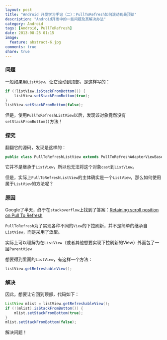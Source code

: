 ```yaml
---
layout: post
title: "Android 开发学习手记（二）：PullToRefresh如何滚动到最顶部"
description: "Android开发中的一些问题及其解决办法"
category: Android
tags: [Android, PullToRefresh]
date: 2013-08-25 01:15
image:
  feature: abstract-6.jpg
comments: true
share: true
---
```


### 问题

一般如果用`ListView`，让它滚动到顶部，是这样写的：

~~~java
if (!listView.isStackFromBottom()) {
	listView.setStackFromBottom(true);
}
listView.setStackFromBottom(false);
~~~

但是，使用`PullToRefreshListView`以后，发现该对象竟然没有`setStackFromBottom()`方法！

### 探究

翻翻它的源码，发现是这样的：

~~~java
public class PullToRefreshListView extends PullToRefreshAdapterViewBase<ListView>{...}
~~~

它并不是继承于`ListView`，所以也无法将这个对象`cast`到`ListView`。

但是，实际上`PullToRefreshListView`的主体确实是一个`ListView`，那么如何使用属于`ListView`的方法呢？

### 原因

Google了半天，终于在`stackoverflow`上找到了答案：[Retaining scroll position on Pull To Refresh](http://stackoverflow.com/questions/15426633/retaining-scroll-position-on-pull-to-refresh)

`PullToRefresh`为了实现各种不同的`View`的下拉刷新，并不是简单的继承自`ListView`，而是采用了泛型。

实际上可以理解为在`ListView`（或者其他想要实现下拉刷新的View）外面包了一层`ParentView`

想要得到里面的`ListView`，有这样一个方法：

~~~java
listView.getRefreshableView();
~~~

### 解决

因此，想要让它回到顶部，代码如下：

~~~java
ListView mlist = listView.getRefreshableView();
if (!(mlist).isStackFromBottom()) {
	mlist.setStackFromBottom(true);
}
mlist.setStackFromBottom(false);
~~~

解决问题！